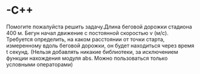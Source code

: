 # -C++

Помогите пожалуйста решить задачу.Длина беговой дорожки стадиона 400 м. Бегун начал движение с постоянной скоростью v (м/с). Требуется определить, на каком расстоянии от точки старта, измеренному вдоль беговой дорожки, он будет находиться через время t секунд. (Нельзя добавлять никакие библиотеки, за исключением функции нахождения модуля abs. Можно пользоваться только условными операторами)
